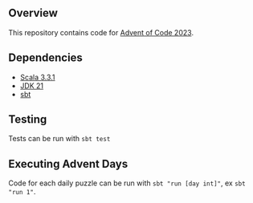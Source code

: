 ## Overview

This repository contains code for [Advent of Code 2023](https://adventofcode.com/2023/).

## Dependencies

- [Scala 3.3.1](https://www.scala-lang.org/download/3.3.1.html)
- [JDK 21](https://openjdk.org/projects/jdk/21/)
- [sbt](https://www.scala-sbt.org/download.html)

## Testing

Tests can be run with `sbt test`

## Executing Advent Days

Code for each daily puzzle can be run with `sbt "run [day int]"`, ex `sbt "run 1"`. 